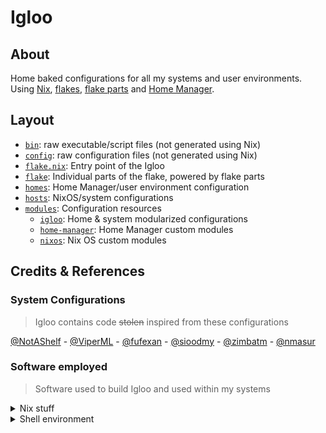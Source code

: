 # Igloo

## About

Home baked configurations for all my systems and user environments.
Using [Nix], [flakes], [flake parts] and [Home Manager].

[Nix]: https://nixos.org
[flakes]: https://nixos.wiki/wiki/Flakes
[flake parts]: https://github.com/hercules-ci/flake-parts
[Home Manager]: https://github.com/nix-community/home-manager

## Layout

- [`bin`](./bin): raw executable/script files (not generated using Nix)
- [`config`](./config): raw configuration files (not generated using Nix)
- [`flake.nix`](./flake.nix): Entry point of the Igloo
- [`flake`](./flake): Individual parts of the flake, powered by flake parts
- [`homes`](./homes): Home Manager/user environment configuration
- [`hosts`](./hosts): NixOS/system configurations
- [`modules`](./modules): Configuration resources
  - [`igloo`](./modules/igloo): Home & system modularized configurations
  - [`home-manager`](./modules/home-manager): Home Manager custom modules
  - [`nixos`](./modules/nixos): Nix OS custom modules

## Credits & References

### System Configurations

> Igloo contains code ~~stolen~~ inspired from these configurations

<!-- LTeX: enabled=false -->

[@NotAShelf](https://github.com/NotAShelf/nyx) -
[@ViperML](https://github.com/viperML/dotfiles) -
[@fufexan](https://github.com/fufexan/dotfiles) -
[@sioodmy](https://github.com/sioodmy/dotfiles) -
[@zimbatm](https://github.com/zimbatm/home) -
[@nmasur](https://github.com/nmasur/dotfiles)

<!-- LTeX: enabled=true -->

### Software employed

> Software used to build Igloo and used within my systems

<!-- markdownlint-disable MD033 -->

<details><summary>Nix stuff</summary>

- [Nix Flakes](https://nixos.wiki/wiki/Flakes)
  to structure the configurations
- [Flake Parts](https://github.com/hercules-ci/flake-parts)
  to modularize even more the flake structure
- [Home Manager](https://github.com/nix-community/home-manager)
  to manage the user environment
- [`pre-commit-hooks.nix`](https://github.com/cachix/pre-commit-hooks.nix)
  to integrate [pre-commit](https://pre-commit.com) hooks in the Nix flake
- [NixOS on WSL](https://github.com/nix-community/NixOS-WSL)
  for running NixOS on WSL
- [comma](https://github.com/nix-community/comma)
  to run software without installing it
- [NixVim](https://github.com/nix-community/nixvim)
  to configure Neovim using Nix
- [NixNeovimPlugins](https://github.com/nixneovim/nixneovimplugins)
  to use Neovim plugins not available yet in `nixpkgs`
- [NixOS Visual Studio Code `server-env-setup`](https://github.com/sonowz/vscode-remote-wsl-nixos)
  to connect to VS Code server running inside NixOS-WSL
- [`agenix`](https://github.com/ryantm/agenix)
  from managing `age`-encrypted secrets from NixOS and Home Manager

</details>

<details><summary>Shell environment</summary>

- [direnv](https://direnv.net)
  for loading/deloading development environments depending on the current directory
- [Starship](https://starship.rs)
  because having a beautiful prompt is vital

</details>

<!-- markdownlint-enable MD033 -->
